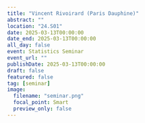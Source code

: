```yaml
---
title: "Vincent Rivoirard (Paris Dauphine)"
abstract: ""
location: "24.S01"
date: 2025-03-13T00:00:00
date_end: 2025-03-13T00:00:00
all_day: false
event: Statistics Seminar
event_url: ""
publishDate: 2025-03-13T00:00:00
draft: false
featured: false
tag: [seminar]
image:
  filename: "seminar.png"
  focal_point: Smart
  preview_only: false
---
```

